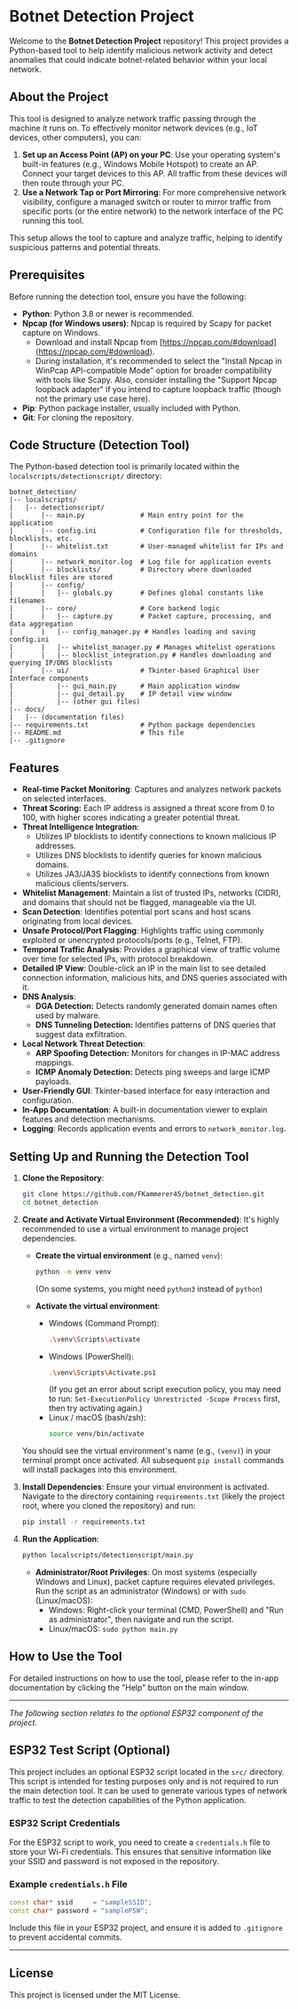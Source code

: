 # Botnet Detection Project

Welcome to the **Botnet Detection Project** repository! This project provides a Python-based tool to help identify malicious network activity and detect anomalies that could indicate botnet-related behavior within your local network.

## About the Project

This tool is designed to analyze network traffic passing through the machine it runs on. To effectively monitor network devices (e.g., IoT devices, other computers), you can:

1.  **Set up an Access Point (AP) on your PC**: Use your operating system's built-in features (e.g., Windows Mobile Hotspot) to create an AP. Connect your target devices to this AP. All traffic from these devices will then route through your PC.
2.  **Use a Network Tap or Port Mirroring**: For more comprehensive network visibility, configure a managed switch or router to mirror traffic from specific ports (or the entire network) to the network interface of the PC running this tool.

This setup allows the tool to capture and analyze traffic, helping to identify suspicious patterns and potential threats.

## Prerequisites

Before running the detection tool, ensure you have the following:

*   **Python**: Python 3.8 or newer is recommended.
*   **Npcap (for Windows users)**: Npcap is required by Scapy for packet capture on Windows.
    *   Download and install Npcap from [https://npcap.com/#download](https://npcap.com/#download).
    *   During installation, it's recommended to select the "Install Npcap in WinPcap API-compatible Mode" option for broader compatibility with tools like Scapy. Also, consider installing the "Support Npcap loopback adapter" if you intend to capture loopback traffic (though not the primary use case here).
*   **Pip**: Python package installer, usually included with Python.
*   **Git**: For cloning the repository.

## Code Structure (Detection Tool)

The Python-based detection tool is primarily located within the `localscripts/detectionscript/` directory:

```
botnet_detection/
|-- localscripts/
|   |-- detectionscript/
|       |-- main.py              # Main entry point for the application
|       |-- config.ini           # Configuration file for thresholds, blocklists, etc.
|       |-- whitelist.txt        # User-managed whitelist for IPs and domains
|       |-- network_monitor.log  # Log file for application events
|       |-- blocklists/          # Directory where downloaded blocklist files are stored
|       |-- config/
|       |   |-- globals.py       # Defines global constants like filenames
|       |-- core/                # Core backend logic
|       |   |-- capture.py       # Packet capture, processing, and data aggregation
|       |   |-- config_manager.py # Handles loading and saving config.ini
|       |   |-- whitelist_manager.py # Manages whitelist operations
|       |   |-- blocklist_integration.py # Handles downloading and querying IP/DNS blocklists
|       |-- ui/                  # Tkinter-based Graphical User Interface components
|           |-- gui_main.py      # Main application window
|           |-- gui_detail.py    # IP detail view window
|           |-- (other gui files)
|-- docs/
|   |-- (documentation files)
|-- requirements.txt             # Python package dependencies
|-- README.md                    # This file
|-- .gitignore
```

## Features

*   **Real-time Packet Monitoring**: Captures and analyzes network packets on selected interfaces.
*   **Threat Scoring:** Each IP address is assigned a threat score from 0 to 100, with higher scores indicating a greater potential threat.
*   **Threat Intelligence Integration**:
    *   Utilizes IP blocklists to identify connections to known malicious IP addresses.
    *   Utilizes DNS blocklists to identify queries for known malicious domains.
    *   Utilizes JA3/JA3S blocklists to identify connections from known malicious clients/servers.
*   **Whitelist Management**: Maintain a list of trusted IPs, networks (CIDR), and domains that should not be flagged, manageable via the UI.
*   **Scan Detection**: Identifies potential port scans and host scans originating from local devices.
*   **Unsafe Protocol/Port Flagging**: Highlights traffic using commonly exploited or unencrypted protocols/ports (e.g., Telnet, FTP).
*   **Temporal Traffic Analysis**: Provides a graphical view of traffic volume over time for selected IPs, with protocol breakdown.
*   **Detailed IP View**: Double-click an IP in the main list to see detailed connection information, malicious hits, and DNS queries associated with it.
*   **DNS Analysis**:
    *   **DGA Detection:** Detects randomly generated domain names often used by malware.
    *   **DNS Tunneling Detection:** Identifies patterns of DNS queries that suggest data exfiltration.
*   **Local Network Threat Detection**:
    *   **ARP Spoofing Detection:** Monitors for changes in IP-MAC address mappings.
    *   **ICMP Anomaly Detection:** Detects ping sweeps and large ICMP payloads.
*   **User-Friendly GUI**: Tkinter-based interface for easy interaction and configuration.
*   **In-App Documentation**: A built-in documentation viewer to explain features and detection mechanisms.
*   **Logging**: Records application events and errors to `network_monitor.log`.

## Setting Up and Running the Detection Tool

1.  **Clone the Repository**:
    ```bash
    git clone https://github.com/FKammerer45/botnet_detection.git
    cd botnet_detection
    ```

2.  **Create and Activate Virtual Environment (Recommended)**:
    It's highly recommended to use a virtual environment to manage project dependencies.

    *   **Create the virtual environment** (e.g., named `venv`):
        ```bash
        python -m venv venv 
        ```
        (On some systems, you might need `python3` instead of `python`)

    *   **Activate the virtual environment**:
        *   Windows (Command Prompt):
            ```bash
            .\venv\Scripts\activate
            ```
        *   Windows (PowerShell):
            ```bash
            .\venv\Scripts\Activate.ps1
            ```
            (If you get an error about script execution policy, you may need to run: `Set-ExecutionPolicy Unrestricted -Scope Process` first, then try activating again.)
        *   Linux / macOS (bash/zsh):
            ```bash
            source venv/bin/activate
            ```
    You should see the virtual environment's name (e.g., `(venv)`) in your terminal prompt once activated. All subsequent `pip install` commands will install packages into this environment.

3.  **Install Dependencies**:
    Ensure your virtual environment is activated. Navigate to the directory containing `requirements.txt` (likely the project root, where you cloned the repository) and run:
    ```bash
    pip install -r requirements.txt
    ```

4.  **Run the Application**:
    ```bash
    python localscripts/detectionscript/main.py
    ```
    *   **Administrator/Root Privileges**: On most systems (especially Windows and Linux), packet capture requires elevated privileges. Run the script as an administrator (Windows) or with `sudo` (Linux/macOS):
        *   Windows: Right-click your terminal (CMD, PowerShell) and "Run as administrator", then navigate and run the script.
        *   Linux/macOS: `sudo python main.py`

## How to Use the Tool

For detailed instructions on how to use the tool, please refer to the in-app documentation by clicking the "Help" button on the main window.

---
*The following section relates to the optional ESP32 component of the project.*

## ESP32 Test Script (Optional)

This project includes an optional ESP32 script located in the `src/` directory. This script is intended for testing purposes only and is not required to run the main detection tool. It can be used to generate various types of network traffic to test the detection capabilities of the Python application.

### ESP32 Script Credentials

For the ESP32 script to work, you need to create a `credentials.h` file to store your Wi-Fi credentials. This ensures that sensitive information like your SSID and password is not exposed in the repository.

### Example `credentials.h` File

```cpp
const char* ssid     = "sampleSSID"; 
const char* password = "samplePSW";
```

Include this file in your ESP32 project, and ensure it is added to `.gitignore` to prevent accidental commits.

---

## License

This project is licensed under the MIT License.

